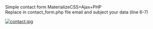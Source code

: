 
Simple contact form MaterializeCSS+Ajax+PHP<br />
Replace in contact_form.php file email and subject your data (line 6-7)<br />

[![contact.jpg](https://s2.postimg.org/l00vcguy1/contact.jpg)](https://postimg.org/image/z6gm7p5t1/)
